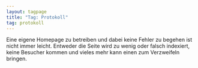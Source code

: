 ```yaml
---
layout: tagpage
title: "Tag: Protokoll"
tag: protokoll
---
```

Eine eigene Homepage zu betreiben und dabei keine Fehler zu begehen ist nicht immer leicht. Entweder die Seite wird zu wenig oder falsch indexiert, keine Besucher kommen und vieles mehr kann einen zum Verzweifeln bringen.
